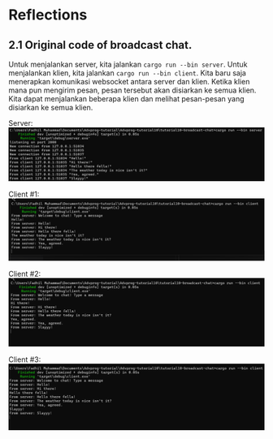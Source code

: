 # Reflections

## 2.1 Original code of broadcast chat.

Untuk menjalankan server, kita jalankan `cargo run --bin server`. Untuk menjalankan klien, kita jalankan `cargo run --bin client`. Kita baru saja menerapkan komunikasi websocket antara server dan klien. Ketika klien mana pun mengirim pesan, pesan tersebut akan disiarkan ke semua klien. Kita dapat menjalankan beberapa klien dan melihat pesan-pesan yang disiarkan ke semua klien.

Server:
![](assets/2.1-server.png)

Client #1:
![](assets/2.1-client1.png)

Client #2:
![](assets/2.1-client2.png)

Client #3:
![](assets/2.1-client3.png)
